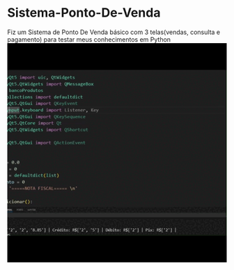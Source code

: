 # Sistema-Ponto-De-Venda
Fiz um Sistema de Ponto De Venda básico com 3 telas(vendas, consulta e pagamento) para testar meus conhecimentos em Python
<img src="/video.gif">
